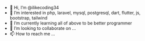- 👋 Hi, I’m @ilikecoding34
- 👀 I’m interested in php, laravel, mysql, postgresql, dart, flutter, js, bootstrap, tailwind
- 🌱 I’m currently learning all of above to be better programmer
- 💞️ I’m looking to collaborate on ...
- 📫 How to reach me ...

<!---
ilikecoding34/ilikecoding34 is a ✨ special ✨ repository because its `README.md` (this file) appears on your GitHub profile.
You can click the Preview link to take a look at your changes.
--->
